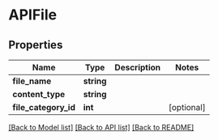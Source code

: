 # APIFile

## Properties
Name | Type | Description | Notes
------------ | ------------- | ------------- | -------------
**file_name** | **string** |  | 
**content_type** | **string** |  | 
**file_category_id** | **int** |  | [optional] 

[[Back to Model list]](../README.md#documentation-for-models) [[Back to API list]](../README.md#documentation-for-api-endpoints) [[Back to README]](../README.md)


